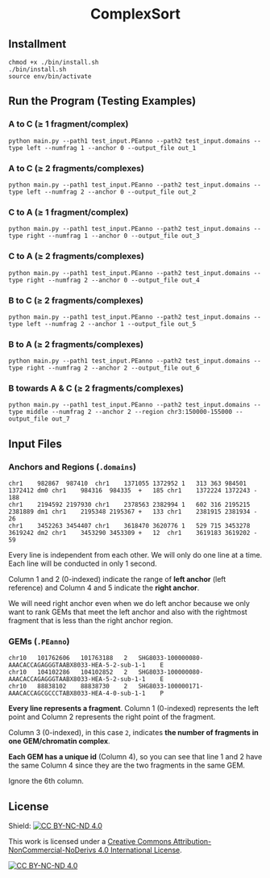 <div align="center">
  <h1 align="center">ComplexSort</h1>
</div>

## Installment
```
chmod +x ./bin/install.sh
./bin/install.sh
source env/bin/activate
```

## Run the Program (Testing Examples)

### A to C ($\geq$ 1 fragment/complex)
```
python main.py --path1 test_input.PEanno --path2 test_input.domains --type left --numfrag 1 --anchor 0 --output_file out_1
```

### A to C ($\geq$ 2 fragments/complexes)
```
python main.py --path1 test_input.PEanno --path2 test_input.domains --type left --numfrag 2 --anchor 0 --output_file out_2
```

### C to A ($\geq$ 1 fragment/complex)
```
python main.py --path1 test_input.PEanno --path2 test_input.domains --type right --numfrag 1 --anchor 0 --output_file out_3
```

### C to A ($\geq$ 2 fragments/complexes)
```
python main.py --path1 test_input.PEanno --path2 test_input.domains --type right --numfrag 2 --anchor 0 --output_file out_4
```

### B to C ($\geq$ 2 fragments/complexes)
```
python main.py --path1 test_input.PEanno --path2 test_input.domains --type left --numfrag 2 --anchor 1 --output_file out_5
```

### B to A ($\geq$ 2 fragments/complexes)
```
python main.py --path1 test_input.PEanno --path2 test_input.domains --type right --numfrag 2 --anchor 2 --output_file out_6
```

### B towards A & C ($\geq$ 2 fragments/complexes)
```
python main.py --path1 test_input.PEanno --path2 test_input.domains --type middle --numfrag 2 --anchor 2 --region chr3:150000-155000 --output_file out_7
```


## Input Files
### Anchors and Regions (`.domains`)

```
chr1	982867	987410	chr1	1371055	1372952	1	313	363	984501	1372412	dm0	chr1	984316	984335	+	185	chr1	1372224	1372243	-	188
chr1	2194592	2197930	chr1	2378563	2382994	1	602	316	2195215	2381889	dm1	chr1	2195348	2195367	+	133	chr1	2381915	2381934	-	26
chr1	3452263	3454407	chr1	3618470	3620776	1	529	715	3453278	3619242	dm2	chr1	3453290	3453309	+	12	chr1	3619183	3619202	-	59
```

Every line is independent from each other. We will only do one line at a time. Each line will be conducted in only 1 second.

Column 1 and 2 (0-indexed) indicate the range of **left anchor** (left reference) and Column 4 and 5 indicate the **right anchor**.

We will need right anchor even when we do left anchor because we only want to rank GEMs that meet the left anchor and also with the rightmost fragment that is less than the right anchor region.

### GEMs (`.PEanno`)

```
chr10	101762606	101763188	2	SHG8033-100000080-AAACACCAGAGGGTAABX8033-HEA-5-2-sub-1-1	E
chr10	104102286	104102852	2	SHG8033-100000080-AAACACCAGAGGGTAABX8033-HEA-5-2-sub-1-1	E
chr10	88838102	88838730	2	SHG8033-100000171-AAACACCAGCGCCCTABX8033-HEA-4-0-sub-1-1	P
```

**Every line represents a fragment**. Column 1 (0-indexed) represents the left point and Column 2 represents the right point of the fragment.

Column 3 (0-indexed), in this case `2`, indicates **the number of fragments in one GEM/chromatin complex**.

**Each GEM has a unique id** (Column 4), so you can see that line 1 and 2 have the same Column 4 since they are the two fragments in the same GEM.

Ignore the 6th column.

## License
Shield: [![CC BY-NC-ND 4.0][cc-by-nc-nd-shield]][cc-by-nc-nd]

This work is licensed under a
[Creative Commons Attribution-NonCommercial-NoDerivs 4.0 International License][cc-by-nc-nd].

[![CC BY-NC-ND 4.0][cc-by-nc-nd-image]][cc-by-nc-nd]

[cc-by-nc-nd]: http://creativecommons.org/licenses/by-nc-nd/4.0/
[cc-by-nc-nd-image]: https://licensebuttons.net/l/by-nc-nd/4.0/88x31.png
[cc-by-nc-nd-shield]: https://img.shields.io/badge/License-CC%20BY--NC--ND%204.0-lightgrey.svg